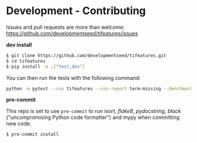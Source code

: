 # Development - Contributing

Issues and pull requests are more than welcome: https://github.com/developmentseed/tifeatures/issues

**dev install**

```bash
$ git clone https://github.com/developmentseed/tifeatures.git
$ cd tifeatures
$ pip install -e .["test,dev"]
```

You can then run the tests with the following command:

```sh
python -m pytest --cov tifeatures --cov-report term-missing --benchmark-skip
```

**pre-commit**

This repo is set to use `pre-commit` to run *isort*, *flake8*, *pydocstring*, *black* ("uncompromising Python code formatter") and mypy when committing new code.

```bash
$ pre-commit install
```
